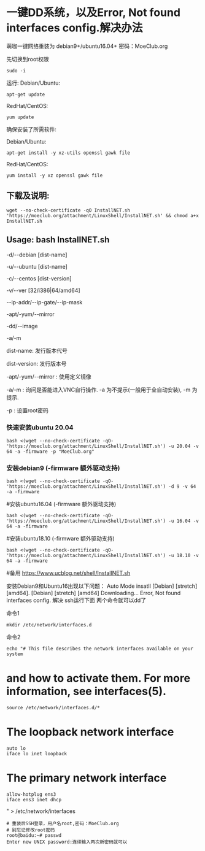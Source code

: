 
# 一键DD系统，以及Error, Not found interfaces config.解决办法

萌咖一键网络重装为 debian9+/ubuntu16.04+
密码：MoeClub.org

先切换到root权限
```
sudo -i 
```
运行: 
Debian/Ubuntu:
```
apt-get update 
```
RedHat/CentOS:
```
yum update
```
确保安装了所需软件:

Debian/Ubuntu:
```
apt-get install -y xz-utils openssl gawk file
```
RedHat/CentOS:
```
yum install -y xz openssl gawk file
```
## 下载及说明:
```
wget --no-check-certificate -qO InstallNET.sh 'https://moeclub.org/attachment/LinuxShell/InstallNET.sh' && chmod a+x InstallNET.sh
```
## Usage: bash InstallNET.sh
-d/--debian [dist-name]

-u/--ubuntu [dist-name]

-c/--centos [dist-version]

-v/--ver [32/i386|64/amd64]

--ip-addr/--ip-gate/--ip-mask

-apt/-yum/--mirror

-dd/--image

-a/-m

dist-name: 发行版本代号

dist-version: 发行版本号

-apt/-yum/--mirror : 使用定义镜像

-a/-m : 询问是否能进入VNC自行操作. -a 为不提示(一般用于全自动安装), -m 为提示.

-p : 设置root密码

### 快速安装ubuntu 20.04
```
bash <(wget --no-check-certificate -qO- 'https://moeclub.org/attachment/LinuxShell/InstallNET.sh') -u 20.04 -v 64 -a -firmware -p "MoeClub.org"
```

### 安装debian9 (-firmware 额外驱动支持)
```
bash <(wget --no-check-certificate -qO- 'https://moeclub.org/attachment/LinuxShell/InstallNET.sh') -d 9 -v 64 -a -firmware
```
#安装ubuntu16.04 (-firmware 额外驱动支持)
```
bash <(wget --no-check-certificate -qO- 'https://moeclub.org/attachment/LinuxShell/InstallNET.sh') -u 16.04 -v 64 -a -firmware
```
#安装ubuntu18.10 (-firmware 额外驱动支持)
```
bash <(wget --no-check-certificate -qO- 'https://moeclub.org/attachment/LinuxShell/InstallNET.sh') -u 18.10 -v 64 -a -firmware
```
#备用
https://www.ucblog.net/shell/InstallNET.sh

安装Debian9和Ubuntu16出现以下问题：
Auto Mode insatll [Debian] [stretch] [amd64].
[Debian] [stretch] [amd64] Downloading...
Error, Not found interfaces config.
解决
ssh运行下面 两个命令就可以dd了

命令1
```
mkdir /etc/network/interfaces.d
```
命令2
```
echo "# This file describes the network interfaces available on your system
```
# and how to activate them. For more information, see interfaces(5).
```
source /etc/network/interfaces.d/*
```
# The loopback network interface
```
auto lo
iface lo inet loopback
```
# The primary network interface
```
allow-hotplug ens3
iface ens3 inet dhcp
```
" > /etc/network/interfaces
```
# 重装后SSH登录，用户名root,密码：MoeClub.org
# 别忘记修改root密码
root@baidu:~# passwd
Enter new UNIX password:连续输入两次新密码就可以